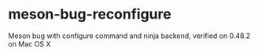 # meson-bug-reconfigure
Meson bug with configure command and ninja backend, verified on 0.48.2 on Mac OS X
